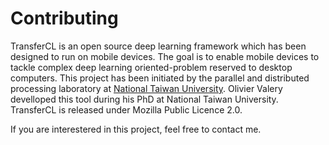Contributing
======== 

TransferCL is an open source deep learning framework which has been designed to run on mobile devices.  The goal is to enable mobile devices to tackle complex deep learning oriented-problem reserved to desktop computers. This project has been initiated by the parallel and distributed processing laboratory at [National Taiwan University](https://www.ntu.edu.tw).  Olivier Valery develloped this tool during his PhD at National Taiwan University. TransferCL is released under Mozilla Public Licence 2.0.

If you are interestered in this project, feel free to contact me.
